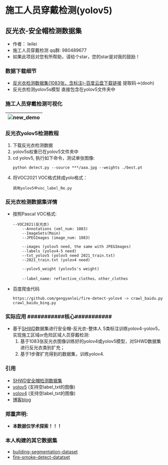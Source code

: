 # 施工人员穿戴检测(yolov5)
## 反光衣-安全帽检测数据集

* 作者： leilei
* 施工人员穿戴检测 qq群: 980489677
* 如果此项目对您有所帮助，请给个star，您的star是对我的鼓励！

### 数据下载细节
* [反光衣检测数据集(1083张，含标注)-百度云盘下载链接](https://pan.baidu.com/s/1_Ei9bYmUpa-8q-hXZk1u8w) 提取码->(dooh)
* 反光衣检测yolov5s模型 直接包含在yolov5文件夹中

### 施工人员穿戴检测可视化
|![new_demo](https://github.com/gengyanlei/reflective-clothes-detect/blob/master/result/re_pred.jpg)|
|----|

### 反光衣yolov5检测教程
1. 下载反光衣检测数据
2. yolov5s权重已在yolov5文件夹中
3. cd yolov5, 执行如下命令，测试单张图像:
    ```
    python detect.py --source ***/aaa.jpg --weights ./best.pt
    ```
4. 将VOC2021 VOC格式转成yolo格式：
    ```
    调用yolov5中voc_label_Re.py
    ```

### 反光衣检测数据集详情
* 按照Pascal VOC格式:
    ```
    --VOC2021(反光衣)
        --Annotations (xml_num: 1083)
        --ImageSets(Main)
        --JPEGImages (image_num: 1083)

        --images (yolov5 need, the same with JPEGImages)
        --labels (yolov4-5 need)
        --txt_yolov5 (yolov5 need 2021_train.txt)
        --2021_train.txt (yolov4 need)

        --yolov5_weight (yolov5s's weight)

        --label_name: reflective_clothes、other_clothes
    ```

* 百度爬虫代码
    ```
    https://github.com/gengyanlei/fire-detect-yolov4 -> crawl_baidu.py crawl_baidu_bing.py
    ```

### 实际应用 ###########核心###########
* 基于[SHWD](https://github.com/njvisionpower/Safety-Helmet-Wearing-Dataset)数据集进行安全帽-反光衣-整体人 5类标注训练yolov4-yolov5，实现施工区域or危险区域人员穿戴检测:
    1. 基于1083张反光衣图像训练好的yolov4或yolov5模型，对SHWD数据集进行反光衣类别扩充；
    2. 基于1步骤扩充得到的数据集，训练yolov4.

### 引用
* [SHWD安全帽检测数据集](https://github.com/njvisionpower/Safety-Helmet-Wearing-Dataset)
* [yolov5](https://github.com/ultralytics/yolov5) (支持空label_txt的图像)
* [yolov4](https://github.com/AlexeyAB/darknet) (支持空label_txt的图像)
* [博客blog](https://blog.csdn.net/LEILEI18A/article/details/108694753)

### 郑重声明:
* **本数据仅学术探索！！！**

### 本人构建的其它数据集
* [building-segmentation-dataset](https://github.com/gengyanlei/build_segmentation_dataset)
* [fire-smoke-detect-datatset](https://github.com/gengyanlei/fire-detect-yolov4)
